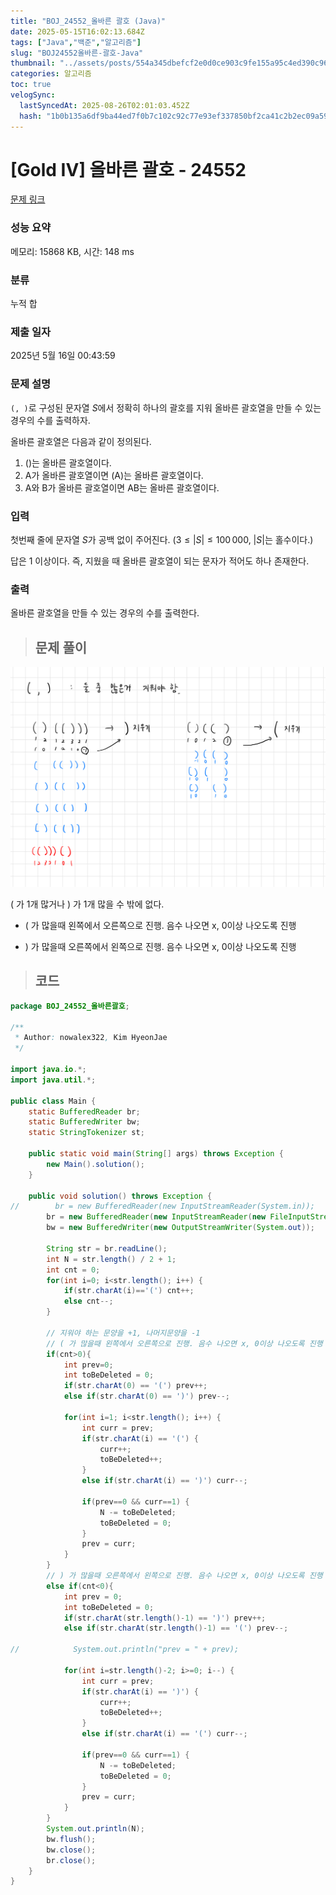 ```yaml
---
title: "BOJ_24552_올바른 괄호 (Java)"
date: 2025-05-15T16:02:13.684Z
tags: ["Java","백준","알고리즘"]
slug: "BOJ24552올바른-괄호-Java"
thumbnail: "../assets/posts/554a345dbefcf2e0d0ce903c9fe155a95c4ed390c96a074af1568fa6f15a894d.png"
categories: 알고리즘
toc: true
velogSync:
  lastSyncedAt: 2025-08-26T02:01:03.452Z
  hash: "1b0b135a6df9ba44ed7f0b7c102c92c77e93ef337850bf2ca41c2b2ec09a596f"
---
```


# [Gold IV] 올바른 괄호 - 24552 

[문제 링크](https://www.acmicpc.net/problem/24552) 

### 성능 요약

메모리: 15868 KB, 시간: 148 ms

### 분류

누적 합

### 제출 일자

2025년 5월 16일 00:43:59

### 문제 설명

$\texttt{(, )}$로 구성된 문자열 $S$에서 정확히 하나의 괄호를 지워 올바른 괄호열을 만들 수 있는 경우의 수를 출력하자.

올바른 괄호열은 다음과 같이 정의된다.

<ol>
	<li>()는 올바른 괄호열이다.</li>
	<li>A가 올바른 괄호열이면 (A)는 올바른 괄호열이다.</li>
	<li>A와 B가 올바른 괄호열이면 AB는 올바른 괄호열이다.</li>
</ol>

### 입력 

첫번째 줄에 문자열 $S$가 공백 없이 주어진다. ($3 \leq \vert S \vert \leq 100\,000$, $\vert S \vert$는 홀수이다.)

답은 $1$ 이상이다. 즉, 지웠을 때 올바른 괄호열이 되는 문자가 적어도 하나 존재한다.

### 출력 

 <p>올바른 괄호열을 만들 수 있는 경우의 수를 출력한다.</p>


> ## 문제 풀이

![](/assets/posts/554a345dbefcf2e0d0ce903c9fe155a95c4ed390c96a074af1568fa6f15a894d.png)

( 가 1개 많거나 ) 가 1개 많을 수 밖에 없다.

- ( 가 많을때 왼쪽에서 오른쪽으로 진행. 음수 나오면 x, 0이상 나오도록 진행

- ) 가 많을때 오른쪽에서 왼쪽으로 진행. 음수 나오면 x, 0이상 나오도록 진행

> ## 코드

```java
package BOJ_24552_올바른괄호;

/**
 * Author: nowalex322, Kim HyeonJae
 */

import java.io.*;
import java.util.*;

public class Main {
    static BufferedReader br;
    static BufferedWriter bw;
    static StringTokenizer st;

    public static void main(String[] args) throws Exception {
        new Main().solution();
    }

    public void solution() throws Exception {
//        br = new BufferedReader(new InputStreamReader(System.in));
        br = new BufferedReader(new InputStreamReader(new FileInputStream("src/main/java/BOJ_24552_올바른괄호/input.txt")));
        bw = new BufferedWriter(new OutputStreamWriter(System.out));

        String str = br.readLine();
        int N = str.length() / 2 + 1;
        int cnt = 0;
        for(int i=0; i<str.length(); i++) {
            if(str.charAt(i)=='(') cnt++;
            else cnt--;
        }

        // 지워야 하는 문양을 +1, 나머지문양을 -1
        // ( 가 많을때 왼쪽에서 오른쪽으로 진행. 음수 나오면 x, 0이상 나오도록 진행
        if(cnt>0){
            int prev=0;
            int toBeDeleted = 0;
            if(str.charAt(0) == '(') prev++;
            else if(str.charAt(0) == ')') prev--;

            for(int i=1; i<str.length(); i++) {
                int curr = prev;
                if(str.charAt(i) == '(') {
                    curr++;
                    toBeDeleted++;
                }
                else if(str.charAt(i) == ')') curr--;

                if(prev==0 && curr==1) {
                    N -= toBeDeleted;
                    toBeDeleted = 0;
                }
                prev = curr;
            }
        }
        // ) 가 많을때 오른쪽에서 왼쪽으로 진행. 음수 나오면 x, 0이상 나오도록 진행
        else if(cnt<0){
            int prev = 0;
            int toBeDeleted = 0;
            if(str.charAt(str.length()-1) == ')') prev++;
            else if(str.charAt(str.length()-1) == '(') prev--;

//            System.out.println("prev = " + prev);

            for(int i=str.length()-2; i>=0; i--) {
                int curr = prev;
                if(str.charAt(i) == ')') {
                    curr++;
                    toBeDeleted++;
                }
                else if(str.charAt(i) == '(') curr--;

                if(prev==0 && curr==1) {
                    N -= toBeDeleted;
                    toBeDeleted = 0;
                }
                prev = curr;
            }
        }
        System.out.println(N);
        bw.flush();
        bw.close();
        br.close();
    }
}
```